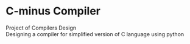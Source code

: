 # C-minus Compiler
Project of Compilers Design <br/>
Designing a compiler for simplified version of C language using python
